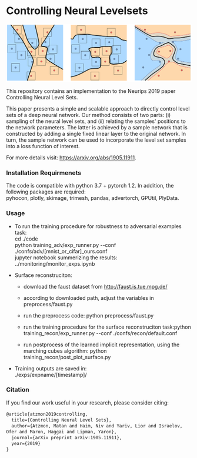 # Controlling Neural Levelsets

<p align="center">
  <img src="teaser.png"/>
</p>


This repository contains an implementation to the Neurips 2019 paper Controlling Neural Level Sets.

This paper presents a simple and scalable approach to directly control level sets of a deep neural network. Our method consists of two parts: (i) sampling of the neural level sets, and (ii) relating the samples' positions to the network parameters. The latter is achieved by a sample network that is constructed by adding a single fixed linear layer to the original network. In turn, the sample network can be used to incorporate the level set samples into a loss function of interest. 

For more details visit: https://arxiv.org/abs/1905.11911.

### Installation Requirmenets
The code is compatible with python 3.7 + pytorch 1.2. In addition, the following packages are required:  
pyhocon, plotly, skimage, trimesh, pandas, advertorch, GPUtil, PlyData.

### Usage
* To run the training procedure for robustness to adversarial examples task:  
	cd ./code <br>
  python training_adv/exp_runner.py --conf ./confs/adv/[mnist_or_cifar]_ours.conf
  <br>
  jupyter notebook summerizing the results: ../monitoring/monitor_exps.ipynb

* Surface reconstruciton:  
  - download the faust dataset from http://faust.is.tue.mpg.de/
  
  - according to downloaded path, adjust the variables in preprocess/faust.py
  
  - run the preprocess code: python preprocess/faust.py
  
  - run the training procedure for the surface reconstruciton task:python training_recon/exp_runner.py --conf ./confs/recon/default.conf
  
  - run postprocess of the learned implicit representation, using the marching cubes algorithm: python training_recon/post_plot_surface.py

* Training outputs are saved in:  
	./exps/expname/[timestamp]/

### Citation
If you find our work useful in your research, please consider citing:

	@article{atzmon2019controlling,
	  title={Controlling Neural Level Sets},
	  author={Atzmon, Matan and Haim, Niv and Yariv, Lior and Israelov, Ofer and Maron, Haggai and Lipman, Yaron},
	  journal={arXiv preprint arXiv:1905.11911},
	  year={2019}
	}

